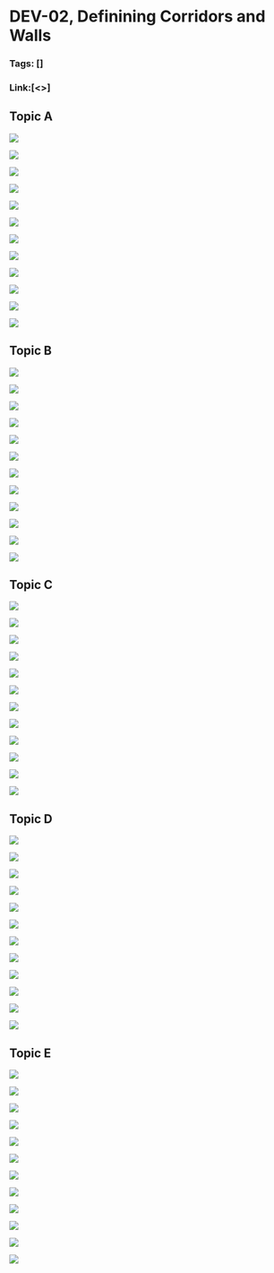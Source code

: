 # DEV-02, Definining Corridors and Walls
### Tags: []
### Link:[<>]

## Topic A
![](../images/DEV-02/DEV-02-A1.png)

![](../images/DEV-02/DEV-02-A2.png)

![](../images/DEV-02/DEV-02-A3.png)

![](../images/DEV-02/DEV-02-A4.png)

![](../images/DEV-02/DEV-02-A5.png)

![](../images/DEV-02/DEV-02-A6.png)

![](../images/DEV-02/DEV-02-A7.png)

![](../images/DEV-02/DEV-02-A8.png)

![](../images/DEV-02/DEV-02-A9.png)

![](../images/DEV-02/DEV-02-A10.png)

![](../images/DEV-02/DEV-02-A11.png)

![](../images/DEV-02/DEV-02-A12.png)

## Topic B
![](../images/DEV-02/DEV-02-B1.png)

![](../images/DEV-02/DEV-02-B2.png)

![](../images/DEV-02/DEV-02-B3.png)

![](../images/DEV-02/DEV-02-B4.png)

![](../images/DEV-02/DEV-02-B5.png)

![](../images/DEV-02/DEV-02-B6.png)

![](../images/DEV-02/DEV-02-B7.png)

![](../images/DEV-02/DEV-02-B8.png)

![](../images/DEV-02/DEV-02-B9.png)

![](../images/DEV-02/DEV-02-B10.png)

![](../images/DEV-02/DEV-02-B11.png)

![](../images/DEV-02/DEV-02-B12.png)

## Topic C
![](../images/DEV-02/DEV-02-C1.png)

![](../images/DEV-02/DEV-02-C2.png)

![](../images/DEV-02/DEV-02-C3.png)

![](../images/DEV-02/DEV-02-C4.png)

![](../images/DEV-02/DEV-02-C5.png)

![](../images/DEV-02/DEV-02-C6.png)

![](../images/DEV-02/DEV-02-C7.png)

![](../images/DEV-02/DEV-02-C8.png)

![](../images/DEV-02/DEV-02-C9.png)

![](../images/DEV-02/DEV-02-C10.png)

![](../images/DEV-02/DEV-02-C11.png)

![](../images/DEV-02/DEV-02-C12.png)

## Topic D
![](../images/DEV-02/DEV-02-D1.png)

![](../images/DEV-02/DEV-02-D2.png)

![](../images/DEV-02/DEV-02-D3.png)

![](../images/DEV-02/DEV-02-D4.png)

![](../images/DEV-02/DEV-02-D5.png)

![](../images/DEV-02/DEV-02-D6.png)

![](../images/DEV-02/DEV-02-D7.png)

![](../images/DEV-02/DEV-02-D8.png)

![](../images/DEV-02/DEV-02-D9.png)

![](../images/DEV-02/DEV-02-D10.png)

![](../images/DEV-02/DEV-02-D11.png)

![](../images/DEV-02/DEV-02-D12.png)

## Topic E
![](../images/DEV-02/DEV-02-E1.png)

![](../images/DEV-02/DEV-02-E2.png)

![](../images/DEV-02/DEV-02-E3.png)

![](../images/DEV-02/DEV-02-E4.png)

![](../images/DEV-02/DEV-02-E5.png)

![](../images/DEV-02/DEV-02-E6.png)

![](../images/DEV-02/DEV-02-E7.png)

![](../images/DEV-02/DEV-02-E8.png)

![](../images/DEV-02/DEV-02-E9.png)

![](../images/DEV-02/DEV-02-E10.png)

![](../images/DEV-02/DEV-02-E11.png)

![](../images/DEV-02/DEV-02-E12.png)

